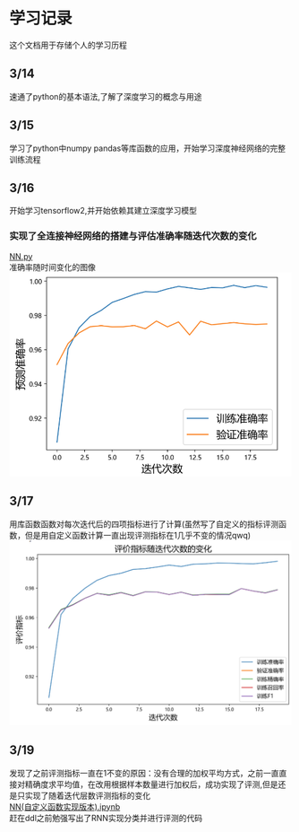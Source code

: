 # 学习记录
这个文档用于存储个人的学习历程
## 3/14
速通了python的基本语法,了解了深度学习的概念与用途
## 3/15
学习了python中numpy pandas等库函数的应用，开始学习深度神经网络的完整训练流程
## 3/16
开始学习tensorflow2,并开始依赖其建立深度学习模型
### 实现了全连接神经网络的搭建与评估准确率随迭代次数的变化<br>
[NN.py](https://github.com/borwinbor/dian_team_test/blob/main/NN.py)<br>
准确率随时间变化的图像<br>
<img src="https://github.com/borwinbor/dian_team_test/blob/main/%E5%87%86%E7%A1%AE%E7%8E%87%E9%9A%8F%E8%BF%AD%E4%BB%A3%E6%AC%A1%E6%95%B0%E5%8F%98%E5%8C%96%E5%9B%BE%E5%83%8F.png" width=800>
## 3/17
用库函数函数对每次迭代后的四项指标进行了计算(虽然写了自定义的指标评测函数，但是用自定义函数计算一直出现评测指标在1几乎不变的情况qwq)<br>
<img src="https://github.com/borwinbor/dian_team_test/blob/main/NN.png" width=800>
## 3/19
发现了之前评测指标一直在1不变的原因：没有合理的加权平均方式，之前一直直接对精确度求平均值，在改用根据样本数量进行加权后，成功实现了评测,但是还是只实现了随着迭代层数评测指标的变化<br>
[NN(自定义函数实现版本).ipynb](https://github.com/borwinbor/dian_team_test/blob/main/NN(%E8%87%AA%E5%AE%9A%E4%B9%89%E5%87%BD%E6%95%B0%E5%AE%9E%E7%8E%B0%E7%89%88%E6%9C%AC).ipynb)<br>
赶在ddl之前勉强写出了RNN实现分类并进行评测的代码
